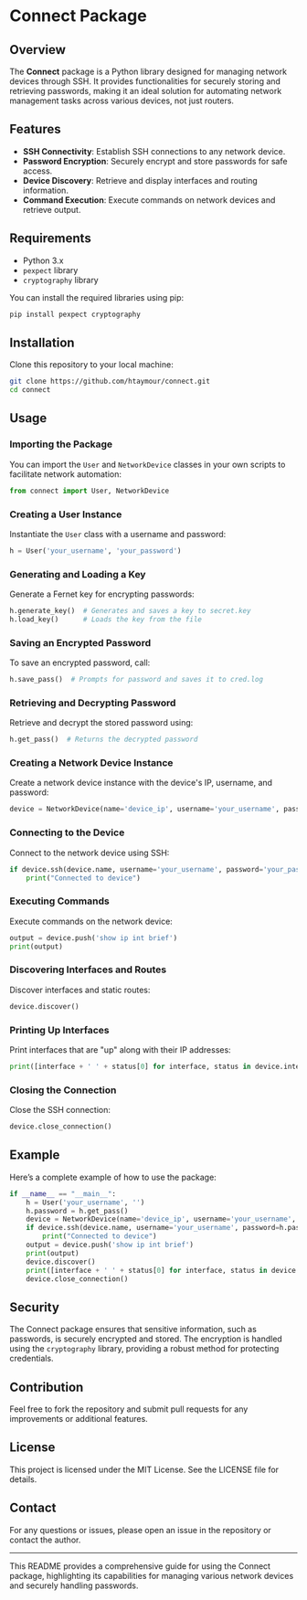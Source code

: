 # Connect Package

## Overview
The **Connect** package is a Python library designed for managing network devices through SSH. It provides functionalities for securely storing and retrieving passwords, making it an ideal solution for automating network management tasks across various devices, not just routers.

## Features
- **SSH Connectivity**: Establish SSH connections to any network device.
- **Password Encryption**: Securely encrypt and store passwords for safe access.
- **Device Discovery**: Retrieve and display interfaces and routing information.
- **Command Execution**: Execute commands on network devices and retrieve output.

## Requirements
- Python 3.x
- `pexpect` library
- `cryptography` library

You can install the required libraries using pip:
```bash
pip install pexpect cryptography
```

## Installation
Clone this repository to your local machine:
```bash
git clone https://github.com/htaymour/connect.git
cd connect
```

## Usage

### Importing the Package
You can import the `User` and `NetworkDevice` classes in your own scripts to facilitate network automation:
```python
from connect import User, NetworkDevice
```

### Creating a User Instance
Instantiate the `User` class with a username and password:
```python
h = User('your_username', 'your_password')
```

### Generating and Loading a Key
Generate a Fernet key for encrypting passwords:
```python
h.generate_key()  # Generates and saves a key to secret.key
h.load_key()      # Loads the key from the file
```

### Saving an Encrypted Password
To save an encrypted password, call:
```python
h.save_pass()  # Prompts for password and saves it to cred.log
```

### Retrieving and Decrypting Password
Retrieve and decrypt the stored password using:
```python
h.get_pass()  # Returns the decrypted password
```

### Creating a Network Device Instance
Create a network device instance with the device's IP, username, and password:
```python
device = NetworkDevice(name='device_ip', username='your_username', password='your_password')
```

### Connecting to the Device
Connect to the network device using SSH:
```python
if device.ssh(device.name, username='your_username', password='your_password'):
    print("Connected to device")
```

### Executing Commands
Execute commands on the network device:
```python
output = device.push('show ip int brief')
print(output)
```

### Discovering Interfaces and Routes
Discover interfaces and static routes:
```python
device.discover()
```

### Printing Up Interfaces
Print interfaces that are "up" along with their IP addresses:
```python
print([interface + ' ' + status[0] for interface, status in device.interface.items() if 'up' in status[1:]])
```

### Closing the Connection
Close the SSH connection:
```python
device.close_connection()
```

## Example
Here’s a complete example of how to use the package:
```python
if __name__ == "__main__":
    h = User('your_username', '')
    h.password = h.get_pass()
    device = NetworkDevice(name='device_ip', username='your_username', password=h.password)
    if device.ssh(device.name, username='your_username', password=h.password):
        print("Connected to device")
    output = device.push('show ip int brief')
    print(output)
    device.discover()
    print([interface + ' ' + status[0] for interface, status in device.interface.items() if 'up' in status[1:]])
    device.close_connection()
```

## Security
The Connect package ensures that sensitive information, such as passwords, is securely encrypted and stored. The encryption is handled using the `cryptography` library, providing a robust method for protecting credentials.

## Contribution
Feel free to fork the repository and submit pull requests for any improvements or additional features.

## License
This project is licensed under the MIT License. See the LICENSE file for details.

## Contact
For any questions or issues, please open an issue in the repository or contact the author.

---

This README provides a comprehensive guide for using the Connect package, highlighting its capabilities for managing various network devices and securely handling passwords.
